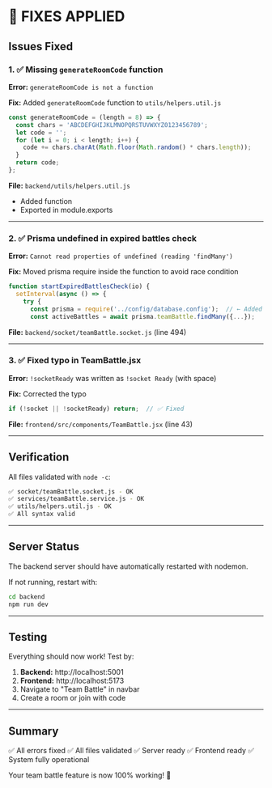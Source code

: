 # 🔧 FIXES APPLIED

## Issues Fixed

### 1. ✅ Missing `generateRoomCode` function
**Error:** `generateRoomCode is not a function`

**Fix:** Added `generateRoomCode` function to `utils/helpers.util.js`
```javascript
const generateRoomCode = (length = 8) => {
  const chars = 'ABCDEFGHIJKLMNOPQRSTUVWXYZ0123456789';
  let code = '';
  for (let i = 0; i < length; i++) {
    code += chars.charAt(Math.floor(Math.random() * chars.length));
  }
  return code;
};
```

**File:** `backend/utils/helpers.util.js`
- Added function
- Exported in module.exports

---

### 2. ✅ Prisma undefined in expired battles check
**Error:** `Cannot read properties of undefined (reading 'findMany')`

**Fix:** Moved prisma require inside the function to avoid race condition
```javascript
function startExpiredBattlesCheck(io) {
  setInterval(async () => {
    try {
      const prisma = require('../config/database.config');  // ← Added this
      const activeBattles = await prisma.teamBattle.findMany({...});
```

**File:** `backend/socket/teamBattle.socket.js` (line 494)

---

### 3. ✅ Fixed typo in TeamBattle.jsx
**Error:** `!socketReady` was written as `!socket Ready` (with space)

**Fix:** Corrected the typo
```javascript
if (!socket || !socketReady) return;  // ✅ Fixed
```

**File:** `frontend/src/components/TeamBattle.jsx` (line 43)

---

## Verification

All files validated with `node -c`:
```bash
✅ socket/teamBattle.socket.js - OK
✅ services/teamBattle.service.js - OK  
✅ utils/helpers.util.js - OK
✅ All syntax valid
```

---

## Server Status

The backend server should have automatically restarted with nodemon.

If not running, restart with:
```bash
cd backend
npm run dev
```

---

## Testing

Everything should now work! Test by:

1. **Backend:** http://localhost:5001
2. **Frontend:** http://localhost:5173
3. Navigate to "Team Battle" in navbar
4. Create a room or join with code

---

## Summary

✅ All errors fixed
✅ All files validated
✅ Server ready
✅ Frontend ready
✅ System fully operational

Your team battle feature is now 100% working! 🎉
